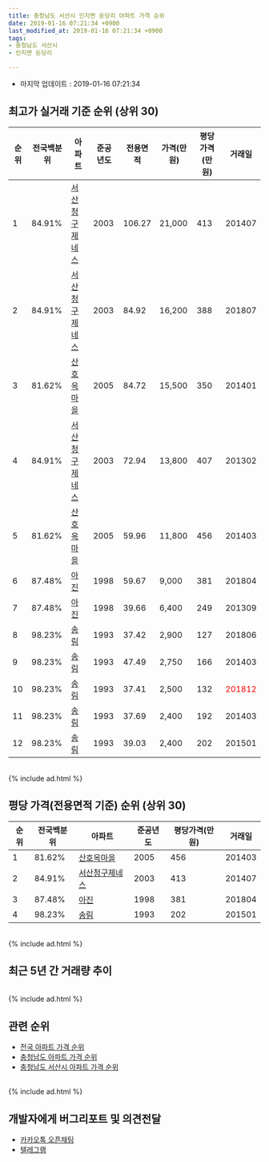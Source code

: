 ```yaml
---
title: 충청남도 서산시 인지면 둔당리 아파트 가격 순위
date: 2019-01-16 07:21:34 +0900
last_modified_at: 2019-01-16 07:21:34 +0900
tags:
- 충청남도 서산시
- 인지면 둔당리

---
```


* 마지막 업데이트 : 2019-01-16 07:21:34

## 최고가 실거래 기준 순위 (상위 30)


|순위|전국백분위|아파트|준공년도|전용면적|가격(만원)|평당가격(만원)|거래일|
|---|---|---|---|---|---|---|---|
|1|84.91%|[서산청구제네스](https://search.naver.com/search.naver?query=%EC%B6%A9%EC%B2%AD%EB%82%A8%EB%8F%84+%EC%84%9C%EC%82%B0%EC%8B%9C+%EC%9D%B8%EC%A7%80%EB%A9%B4+%EB%91%94%EB%8B%B9%EB%A6%AC+%EC%84%9C%EC%82%B0%EC%B2%AD%EA%B5%AC%EC%A0%9C%EB%84%A4%EC%8A%A4)|2003|106.27|21,000|413|201407|
|2|84.91%|[서산청구제네스](https://search.naver.com/search.naver?query=%EC%B6%A9%EC%B2%AD%EB%82%A8%EB%8F%84+%EC%84%9C%EC%82%B0%EC%8B%9C+%EC%9D%B8%EC%A7%80%EB%A9%B4+%EB%91%94%EB%8B%B9%EB%A6%AC+%EC%84%9C%EC%82%B0%EC%B2%AD%EA%B5%AC%EC%A0%9C%EB%84%A4%EC%8A%A4)|2003|84.92|16,200|388|201807|
|3|81.62%|[산호옥마을](https://search.naver.com/search.naver?query=%EC%B6%A9%EC%B2%AD%EB%82%A8%EB%8F%84+%EC%84%9C%EC%82%B0%EC%8B%9C+%EC%9D%B8%EC%A7%80%EB%A9%B4+%EB%91%94%EB%8B%B9%EB%A6%AC+%EC%82%B0%ED%98%B8%EC%98%A5%EB%A7%88%EC%9D%84)|2005|84.72|15,500|350|201401|
|4|84.91%|[서산청구제네스](https://search.naver.com/search.naver?query=%EC%B6%A9%EC%B2%AD%EB%82%A8%EB%8F%84+%EC%84%9C%EC%82%B0%EC%8B%9C+%EC%9D%B8%EC%A7%80%EB%A9%B4+%EB%91%94%EB%8B%B9%EB%A6%AC+%EC%84%9C%EC%82%B0%EC%B2%AD%EA%B5%AC%EC%A0%9C%EB%84%A4%EC%8A%A4)|2003|72.94|13,800|407|201302|
|5|81.62%|[산호옥마을](https://search.naver.com/search.naver?query=%EC%B6%A9%EC%B2%AD%EB%82%A8%EB%8F%84+%EC%84%9C%EC%82%B0%EC%8B%9C+%EC%9D%B8%EC%A7%80%EB%A9%B4+%EB%91%94%EB%8B%B9%EB%A6%AC+%EC%82%B0%ED%98%B8%EC%98%A5%EB%A7%88%EC%9D%84)|2005|59.96|11,800|456|201403|
|6|87.48%|[아진](https://search.naver.com/search.naver?query=%EC%B6%A9%EC%B2%AD%EB%82%A8%EB%8F%84+%EC%84%9C%EC%82%B0%EC%8B%9C+%EC%9D%B8%EC%A7%80%EB%A9%B4+%EB%91%94%EB%8B%B9%EB%A6%AC+%EC%95%84%EC%A7%84)|1998|59.67|9,000|381|201804|
|7|87.48%|[아진](https://search.naver.com/search.naver?query=%EC%B6%A9%EC%B2%AD%EB%82%A8%EB%8F%84+%EC%84%9C%EC%82%B0%EC%8B%9C+%EC%9D%B8%EC%A7%80%EB%A9%B4+%EB%91%94%EB%8B%B9%EB%A6%AC+%EC%95%84%EC%A7%84)|1998|39.66|6,400|249|201309|
|8|98.23%|[송림](https://search.naver.com/search.naver?query=%EC%B6%A9%EC%B2%AD%EB%82%A8%EB%8F%84+%EC%84%9C%EC%82%B0%EC%8B%9C+%EC%9D%B8%EC%A7%80%EB%A9%B4+%EB%91%94%EB%8B%B9%EB%A6%AC+%EC%86%A1%EB%A6%BC)|1993|37.42|2,900|127|201806|
|9|98.23%|[송림](https://search.naver.com/search.naver?query=%EC%B6%A9%EC%B2%AD%EB%82%A8%EB%8F%84+%EC%84%9C%EC%82%B0%EC%8B%9C+%EC%9D%B8%EC%A7%80%EB%A9%B4+%EB%91%94%EB%8B%B9%EB%A6%AC+%EC%86%A1%EB%A6%BC)|1993|47.49|2,750|166|201403|
|10|98.23%|[송림](https://search.naver.com/search.naver?query=%EC%B6%A9%EC%B2%AD%EB%82%A8%EB%8F%84+%EC%84%9C%EC%82%B0%EC%8B%9C+%EC%9D%B8%EC%A7%80%EB%A9%B4+%EB%91%94%EB%8B%B9%EB%A6%AC+%EC%86%A1%EB%A6%BC)|1993|37.41|2,500|132|<span style="color:red">201812</span>|
|11|98.23%|[송림](https://search.naver.com/search.naver?query=%EC%B6%A9%EC%B2%AD%EB%82%A8%EB%8F%84+%EC%84%9C%EC%82%B0%EC%8B%9C+%EC%9D%B8%EC%A7%80%EB%A9%B4+%EB%91%94%EB%8B%B9%EB%A6%AC+%EC%86%A1%EB%A6%BC)|1993|37.69|2,400|192|201403|
|12|98.23%|[송림](https://search.naver.com/search.naver?query=%EC%B6%A9%EC%B2%AD%EB%82%A8%EB%8F%84+%EC%84%9C%EC%82%B0%EC%8B%9C+%EC%9D%B8%EC%A7%80%EB%A9%B4+%EB%91%94%EB%8B%B9%EB%A6%AC+%EC%86%A1%EB%A6%BC)|1993|39.03|2,400|202|201501|


<br>
{% include ad.html %}
<br>

## 평당 가격(전용면적 기준) 순위 (상위 30)


|순위|전국백분위|아파트|준공년도|평당가격(만원)|거래일|
|---|---|---|---|---|---|
|1|81.62%|[산호옥마을](https://search.naver.com/search.naver?query=%EC%B6%A9%EC%B2%AD%EB%82%A8%EB%8F%84+%EC%84%9C%EC%82%B0%EC%8B%9C+%EC%9D%B8%EC%A7%80%EB%A9%B4+%EB%91%94%EB%8B%B9%EB%A6%AC+%EC%82%B0%ED%98%B8%EC%98%A5%EB%A7%88%EC%9D%84)|2005|456|201403|
|2|84.91%|[서산청구제네스](https://search.naver.com/search.naver?query=%EC%B6%A9%EC%B2%AD%EB%82%A8%EB%8F%84+%EC%84%9C%EC%82%B0%EC%8B%9C+%EC%9D%B8%EC%A7%80%EB%A9%B4+%EB%91%94%EB%8B%B9%EB%A6%AC+%EC%84%9C%EC%82%B0%EC%B2%AD%EA%B5%AC%EC%A0%9C%EB%84%A4%EC%8A%A4)|2003|413|201407|
|3|87.48%|[아진](https://search.naver.com/search.naver?query=%EC%B6%A9%EC%B2%AD%EB%82%A8%EB%8F%84+%EC%84%9C%EC%82%B0%EC%8B%9C+%EC%9D%B8%EC%A7%80%EB%A9%B4+%EB%91%94%EB%8B%B9%EB%A6%AC+%EC%95%84%EC%A7%84)|1998|381|201804|
|4|98.23%|[송림](https://search.naver.com/search.naver?query=%EC%B6%A9%EC%B2%AD%EB%82%A8%EB%8F%84+%EC%84%9C%EC%82%B0%EC%8B%9C+%EC%9D%B8%EC%A7%80%EB%A9%B4+%EB%91%94%EB%8B%B9%EB%A6%AC+%EC%86%A1%EB%A6%BC)|1993|202|201501|


<br>
{% include ad.html %}
<br>

## 최근 5년 간 거래량 추이


<div style="width:100%;">
    <canvas id="deal_progress" height="250"></canvas>
</div>

<script>
new Chart(document.getElementById("deal_progress"), {
    type: 'line',
    data: {
        labels: ['201401','201402','201403','201404','201405','201406','201407','201408','201409','201410','201411','201412','201501','201502','201503','201504','201505','201506','201507','201508','201509','201510','201511','201512','201601','201602','201603','201604','201605','201606','201607','201608','201609','201610','201611','201612','201701','201702','201703','201704','201705','201706','201707','201708','201709','201710','201711','201712','201801','201802','201803','201804','201805','201806','201807','201808','201809','201810','201811','201812','201901'],
        datasets: [{
            label: '실거래 수',
            pointRadius: 1,
            data: [10, 11, 21, 15, 8, 9, 12, 15, 19, 13, 13, 14, 16, 10, 20, 9, 13, 14, 10, 11, 10, 9, 9, 13, 9, 14, 8, 15, 2, 4, 8, 8, 11, 11, 11, 5, 5, 7, 7, 7, 5, 5, 5, 5, 9, 10, 6, 5, 8, 7, 6, 6, 5, 3, 7, 9, 2, 5, 3, 4, 4],
            borderColor: "rgba(255, 201, 14, 1)",
            backgroundColor: "rgba(255, 201, 14, 0.5)",
            fill: true,
        }]
    },
    options: {
        responsive: true,
        title: {
            display: true,
            text: '5년간 거래량 추이'
        },
        tooltips: {
            mode: 'index',
            intersect: false,
        },
        hover: {
            mode: 'nearest',
            intersect: true
        },
        scales: {
            xAxes: [{
                display: true,
                scaleLabel: {
                    display: true,
                    labelString: '년/월'
                }
            }],
            yAxes: [{
                display: true,
                ticks: {
                    suggestedMin: 0,
                },
                scaleLabel: {
                    display: true,
                    labelString: '실거래 수'
                }
            }]
        }
    }
});

</script>


<br>
{% include ad.html %}
<br>

## 관련 순위

- [전국 아파트 가격 순위](https://inasie.github.io/apt-ranking/전국)
- [충청남도 아파트 가격 순위](https://inasie.github.io/apt-ranking/충청남도)
- [충청남도 서산시 아파트 가격 순위](https://inasie.github.io/apt-ranking/충청남도-서산시)


<br>
{% include ad.html %}
<br>

## 개발자에게 버그리포트 및 의견전달

- [카카오톡 오픈채팅](https://open.kakao.com/o/gLJUAP4)
- [텔레그램](https://t.me/inasie)

